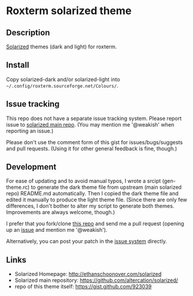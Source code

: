 Roxterm solarized theme
==========================

Description
-------------

[Solarized] themes (dark and light) for roxterm.

[Solarized]: http://ethanschoonover.com/solarized

Install
---------

Copy solarized-dark and/or solarized-light into 
`~/.config/roxterm.sourceforge.net/Colours/`.

Issue tracking
--------------

This repo does not have a separate issue tracking system.
Please report issue to [solarized main repo][main-its].
(You may mention me '@weakish' when reporting an issue.)

[main-its]: https://github.com/altercation/solarized/issues

Please don't use the comment form of this gist for issues/bugs/suggests
and pull requests.
(Using it for other general feedback is fine, though.)


Development
-----------

For ease of updating and to avoid manual typos,
I wrote a srcipt (gen-theme.rc) to generate the dark theme file from 
upstream (main solarized repo) README.md automatically.
Then I copied the dark theme file and edited it manually to
produce the light theme file.
(Since there are only few differences, I don't bother to alter
my script to generate both themes.
Improvements are always welcome, though.)

I prefer that you fork/clone [this repo][repo] and send me a pull request (opening up an [issue][main-its] and mention me '@weakish').

[repo]: https://gist.github.com/923039

Alternatively, you can post your patch in the [issue system][main-its] directly.

Links
-------

- Solarized Homepage: <http://ethanschoonover.com/solarized>
- Solarized main repository: <https://github.com/altercation/solarized/>
- repo of this theme itself: <https://gist.github.com/923039>
